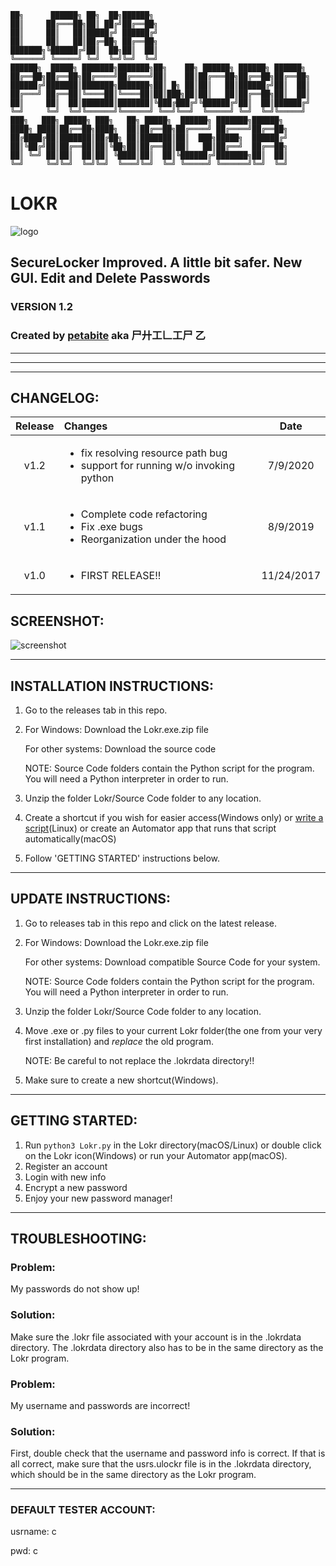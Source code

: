 ```
██╗      ██████╗ ██╗  ██╗██████╗
██║     ██╔═══██╗██║ ██╔╝██╔══██╗
██║     ██║   ██║█████╔╝ ██████╔╝
██║     ██║   ██║██╔═██╗ ██╔══██╗
███████╗╚██████╔╝██║  ██╗██║  ██║
╚══════╝ ╚═════╝ ╚═╝  ╚═╝╚═╝  ╚═╝
██████╗  █████╗ ███████╗███████╗██╗    ██╗ ██████╗ ██████╗ ██████╗
██╔══██╗██╔══██╗██╔════╝██╔════╝██║    ██║██╔═══██╗██╔══██╗██╔══██╗
██████╔╝███████║███████╗███████╗██║ █╗ ██║██║   ██║██████╔╝██║  ██║
██╔═══╝ ██╔══██║╚════██║╚════██║██║███╗██║██║   ██║██╔══██╗██║  ██║
██║     ██║  ██║███████║███████║╚███╔███╔╝╚██████╔╝██║  ██║██████╔╝
╚═╝     ╚═╝  ╚═╝╚══════╝╚══════╝ ╚══╝╚══╝  ╚═════╝ ╚═╝  ╚═╝╚═════╝
███╗   ███╗ █████╗ ███╗   ██╗ █████╗  ██████╗ ███████╗██████╗
████╗ ████║██╔══██╗████╗  ██║██╔══██╗██╔════╝ ██╔════╝██╔══██╗
██╔████╔██║███████║██╔██╗ ██║███████║██║  ███╗█████╗  ██████╔╝
██║╚██╔╝██║██╔══██║██║╚██╗██║██╔══██║██║   ██║██╔══╝  ██╔══██╗
██║ ╚═╝ ██║██║  ██║██║ ╚████║██║  ██║╚██████╔╝███████╗██║  ██║
╚═╝     ╚═╝╚═╝  ╚═╝╚═╝  ╚═══╝╚═╝  ╚═╝ ╚═════╝ ╚══════╝╚═╝  ╚═╝
```

# LOKR

![logo](https://raw.githubusercontent.com/BugsForDays/Lokr/master/Lokr/assets/closedlock.ico)

## SecureLocker Improved. A little bit safer. New GUI. Edit and Delete Passwords

### VERSION 1.2

### Created by [petabite](https://github.com/petabite "To my Github Profile!!!") aka 尸廾工𠃊工尸 乙

---

---

---

## CHANGELOG:

| Release | Changes                                                                                                 |    Date    |
| :-----: | :------------------------------------------------------------------------------------------------------ | :--------: |
|  v1.2   | <ul><li>fix resolving resource path bug</li><li>support for running w/o invoking python</li></ul>       |  7/9/2020  |
|  v1.1   | <ul><li>Complete code refactoring</li><li>Fix .exe bugs</li><li>Reorganization under the hood</li></ul> |  8/9/2019  |
|  v1.0   | <ul><li>FIRST RELEASE!!</li></ul>                                                                       | 11/24/2017 |

## SCREENSHOT:

![screenshot](https://raw.githubusercontent.com/petabite/Lokr/master/images/screenshot.png)

---

## INSTALLATION INSTRUCTIONS:

1. Go to the releases tab in this repo.
2. For Windows: Download the Lokr.exe.zip file

   For other systems: Download the source code

   NOTE: Source Code folders contain the Python script for the program. You will need a Python interpreter in order to run.

3. Unzip the folder Lokr/Source Code folder to any location.
4. Create a shortcut if you wish for easier access(Windows only) or [write a script](https://stackoverflow.com/questions/4377109/shell-script-execute-a-python-program-from-within-a-shell-script)(Linux) or create an Automator app that runs that script automatically(macOS)
5. Follow 'GETTING STARTED' instructions below.

---

## UPDATE INSTRUCTIONS:

1. Go to releases tab in this repo and click on the latest release.
2. For Windows: Download the Lokr.exe.zip file

   For other systems: Download compatible Source Code for your system.

   NOTE: Source Code folders contain the Python script for the program. You will need a Python interpreter in order to run.

3. Unzip the folder Lokr/Source Code folder to any location.
4. Move .exe or .py files to your current Lokr folder(the one from your very first installation) and _replace_ the old program.

   NOTE: Be careful to not replace the .lokrdata directory!!

5. Make sure to create a new shortcut(Windows).

---

## GETTING STARTED:

1. Run `python3 Lokr.py` in the Lokr directory(macOS/Linux) or double click on the Lokr icon(Windows) or run your Automator app(macOS).
2. Register an account
3. Login with new info
4. Encrypt a new password
5. Enjoy your new password manager!

---

## TROUBLESHOOTING:

### Problem:

My passwords do not show up!

### Solution:

Make sure the .lokr file associated with your account is in the .lokrdata directory. The .lokrdata directory also has to be in the same directory as the Lokr program.

### Problem:

My username and passwords are incorrect!

### Solution:

First, double check that the username and password info is correct. If that is all correct, make sure that the usrs.ulockr file is in the .lokrdata directory, which should be in the same directory as the Lokr program.

---

### DEFAULT TESTER ACCOUNT:

usrname: c

pwd: c
